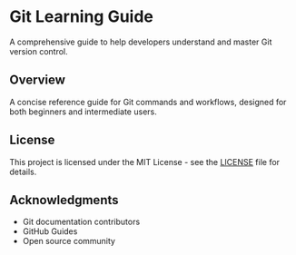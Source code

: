 # Git Learning Guide

A comprehensive guide to help developers understand and master Git version control.

## Overview

A concise reference guide for Git commands and workflows, designed for both beginners and intermediate users.

## License

This project is licensed under the MIT License - see the [LICENSE](LICENSE) file for details.

## Acknowledgments

- Git documentation contributors
- GitHub Guides
- Open source community